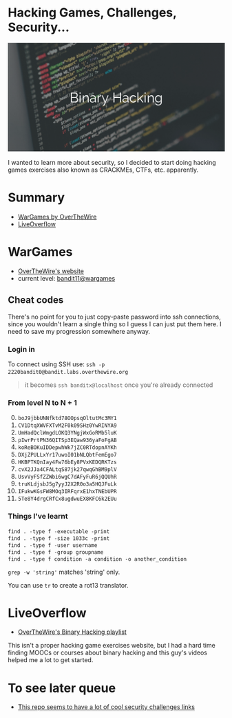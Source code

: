 # Hacking Games, Challenges, Security...

![README's image header](binary-hacking.png)

I wanted to learn more about security, so I decided to start doing hacking games
exercises also known as CRACKMEs, CTFs, etc. apparently.

# Summary
* [WarGames by OverTheWire](#wargames)
* [LiveOverflow](#liveoverflow)

# WarGames

* [OverTheWire's website](http://overthewire.org)
* current level: [bandit11@wargames](http://overthewire.org/wargames/bandit/bandit12.html)

## Cheat codes

There's no point for you to just copy-paste password into ssh connections, since
you wouldn't learn a single thing so I guess I can just put them here. I need to
save my progression somewhere anyway.

### Login in

To connect using SSH use: `ssh -p 2220bandit0@bandit.labs.overthewire.org`
  > it becomes `ssh banditx@localhost` once you're already connected

### From level N to N + 1

0. `boJ9jbbUNNfktd78OOpsqOltutMc3MY1`
1. `CV1DtqXWVFXTvM2F0k09SHz0YwRINYA9`
1. `UmHadQclWmgdLOKQ3YNgjWxGoRMb5luK`
1. `pIwrPrtPN36QITSp3EQaw936yaFoFgAB`
1. `koReBOKuIDDepwhWk7jZC0RTdopnAYKh`
1. `DXjZPULLxYr17uwoI01bNLQbtFemEgo7`
1. `HKBPTKQnIay4Fw76bEy8PVxKEDQRKTzs`
1. `cvX2JJa4CFALtqS87jk27qwqGhBM9plV`
1. `UsvVyFSfZZWbi6wgC7dAFyFuR6jQQUhR`
1. `truKLdjsbJ5g7yyJ2X2R0o3a5HQJFuLk`
1. `IFukwKGsFW8MOq3IRFqrxE1hxTNEbUPR`
1. `5Te8Y4drgCRfCx8ugdwuEX8KFC6k2EUu`

### Things I've learnt

```
find . -type f -executable -print
find . -type f -size 1033c -print
find . -type f -user username
find . -type f -group groupname
find . -type f condition -a condition -o another_condition
```

`grep -w 'string'` matches 'string' only.

You can use `tr` to create a rot13 translator.

# LiveOverflow
* [OverTheWire's Binary Hacking playlist](https://www.youtube.com/playlist?list=PLhixgUqwRTjxglIswKp9mpkfPNfHkzyeN)

This isn't a proper hacking game exercises website, but I had a hard time
finding MOOCs or courses about binary hacking and this guy's videos helped me a
lot to get started.

# To see later queue
* [This repo seems to have a lot of cool security challenges links](https://github.com/rynfld/Wargames)
